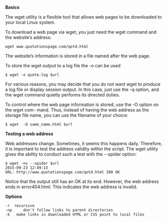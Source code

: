 **Basics**

The wget utility is a flexible tool that allows web pages to be downloaded to your local
Linux system.

To download a web page via wget, you just need the wget command and the website’s
address:

	wget www.quotationspage.com/qotd.html

The website’s information is stored in a file named after the web page.

To store the wget output to a log file the -o can be used

	$ wget -o quote.log $url

For various reasons, you may decide that you do not want wget to produce a log file or display session output. In this case, just use the -q option, and the wget command quietly performs its directed duties.

To control where the web page information is stored, use the -O option on the wget com-
mand. Thus, instead of having the web address as the storage file name, you can use the
filename of your choice:

	$ wget  -O same_name.html $url

**Testing a web address**

Web addresses change. Sometimes, it seems this happens daily. Therefore, it is important
to test the address validity within the script. The wget utility gives the ability to conduct
such a test with the --spider option:


	$ wget -nv --spider $url
    2015-09-23 12:49:13
    URL: http://www.quotationspage.com/qotd.html 200 OK

Notice that the output still has an OK at its end. However, the web address ends in
error404.html. This indicates the web address is invalid.

**Options**

	-r 	recursive
	-np 	don't follow links to parent directories
	-k	 make links in downloaded HTML or CSS point to local files
